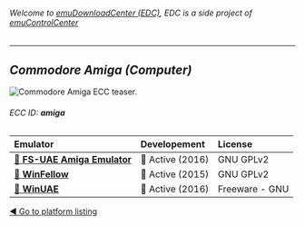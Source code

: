 ###### Welcome to [emuDownloadCenter (EDC)](https://github.com/PhoenixInteractiveNL/emuDownloadCenter/wiki/), EDC is a side project of [emuControlCenter](https://github.com/PhoenixInteractiveNL/emuControlCenter/wiki/)
***
## _Commodore Amiga (Computer)_
![](https://raw.githubusercontent.com/wiki/PhoenixInteractiveNL/emuDownloadCenter/images_platform/ecc_amiga_teaser.png "Commodore Amiga ECC teaser.")
###### ECC ID: **amiga**

| Emulator | Developement | License |
|:---------|:-------------|:--------|
| [:file_folder: **FS-UAE Amiga Emulator**](https://github.com/PhoenixInteractiveNL/emuDownloadCenter/wiki/Emulator-fsuae#menu) | :large_blue_circle: Active (2016) | GNU GPLv2 |
| [:file_folder: **WinFellow**](https://github.com/PhoenixInteractiveNL/emuDownloadCenter/wiki/Emulator-winfellow#menu) | :large_blue_circle: Active (2015) | GNU GPLv2 |
| [:file_folder: **WinUAE**](https://github.com/PhoenixInteractiveNL/emuDownloadCenter/wiki/Emulator-winuae#menu) | :large_blue_circle: Active (2016) | Freeware - GNU |

[:arrow_backward: Go to platform listing](https://github.com/PhoenixInteractiveNL/emuDownloadCenter/wiki/EDC-Platform-List)
